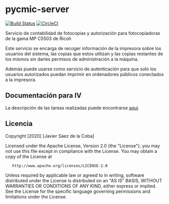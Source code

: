 # pycmic-server

[![Build Status](https://travis-ci.org/jscoba/pycmic-server.svg?branch=master)](https://travis-ci.org/jscoba/pycmic-server) [![CircleCI](https://circleci.com/gh/jscoba/pycmic-server.svg?style=svg)](https://circleci.com/gh/jscoba/pycmic-server) 

Servicio de contabilidad de fotocopias y autorización para fotocopiadoras de la gama MP C5503 de Ricoh

Este servicio se encarga de recoger información de la impresora sobre los usuarios del sistema, las copias que estos utilizan y las copias restantes de los mismos sin darles permisos de administración a la máquina.

Además puede usarse como servicio de autenticación para que solo los usuarios autorizados puedan imprimir en ordenadores públicos conectados a la impresora.

## Documentación para IV
La descripción de las tareas realizadas puede encontrarse [aquí](docs).


## Licencia

Copyright [2020] [Javier Sáez de la Coba]

   Licensed under the Apache License, Version 2.0 (the "License");
   you may not use this file except in compliance with the License.
   You may obtain a copy of the License at

       http://www.apache.org/licenses/LICENSE-2.0

   Unless required by applicable law or agreed to in writing, software
   distributed under the License is distributed on an "AS IS" BASIS,
   WITHOUT WARRANTIES OR CONDITIONS OF ANY KIND, either express or implied.
   See the License for the specific language governing permissions and
   limitations under the License.
